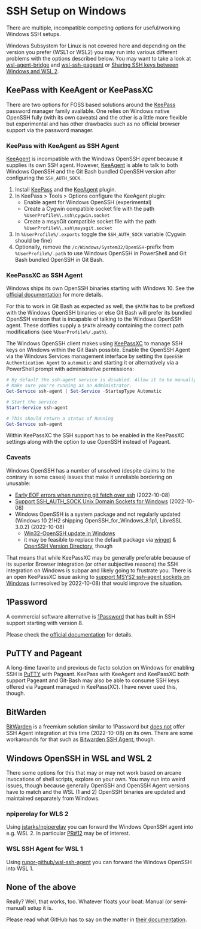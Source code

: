 # SSH Setup on Windows

There are multiple, incompatible competing options for useful/working Windows SSH setups.

Windows Subsystem for Linux is not covered here and depending on the version you prefer (WSL1 or WSL2) you may run into various different problems with the options described below. You may want to take a look at [wsl-agent-bridge](https://github.com/reynoldsbd/wsl-agent-bridge) and [wsl-ssh-pageant](https://github.com/benpye/wsl-ssh-pageant) or [Sharing SSH keys between Windows and WSL 2](https://devblogs.microsoft.com/commandline/sharing-ssh-keys-between-windows-and-wsl-2/).
## KeePass with KeeAgent or KeePassXC

There are two options for FOSS based solutions around the [KeePass](https://keepass.info) password manager family available. One relies on Windows native OpenSSH fully (with its own caveats) and the other is a little more flexible but experimental and has other drawbacks such as no official browser support via the password manager.

### KeePass with KeeAgent as SSH Agent

[KeeAgent](https://github.com/dlech/KeeAgent) is incompatible with the Windows OpenSSH _agent_ because it supplies its own SSH agent. However, [KeeAgent](https://github.com/dlech/KeeAgent) is able to talk to both Windows OpenSSH and the Git Bash bundled OpenSSH version after configuring the `SSH_AUTH_SOCK`.

1. Install [KeePass](https://keepass.info) and the [KeeAgent](https://github.com/dlech/KeeAgent) plugin.
1. In KeePass > Tools > Options configure the KeeAgent plugin:
	- Enable agent for Windows OpenSSH (experimental)
	- Create a Cygwin compatible socket file with the path `%UserProfile%\.ssh\cygwin.socket`
	- Create a msysGit compatible socket file with the path `%UserProfile%\.ssh\msysgit.socket`
1. In `%UserProfile%/.exports` toggle the `SSH_AUTH_SOCK` variable (Cygwin should be fine)
1. Optionally, remove the `/c/Windows/System32/OpenSSH`-prefix from `%UserProfile%/.path` to use Windows OpenSSH in PowerShell and Git Bash bundled OpenSSH in Git Bash.

### KeePassXC as SSH Agent

Windows ships its own OpenSSH binaries starting with Windows 10. See the [official documentation](https://docs.microsoft.com/en-us/windows-server/administration/openssh/openssh_keymanagement#user-key-generation) for more details.

For this to work in Git Bash as expected as well, the `$PATH` has to be prefixed with the Windows OpenSSH binaries or else Git Bash will prefer its bundled OpenSSH version that is incapable of talking to the Windows OpenSSH agent. These dotfiles supply a `$PATH` already containing the correct path modifications (see `%UserProfile%/.path`).

The Windows OpenSSH client makes using [KeePassXC](https://keepassxc.org) to manage SSH keys on Windows within the Git Bash possible.
Enable the OpenSSH Agent via the Windows Services management interface by setting the `OpenSSH Authentication Agent` to `automatic` and starting it or alternatively via a PowerShell prompt with administrative permissions:

```powershell
# By default the ssh-agent service is disabled. Allow it to be manually started for the next step to work.
# Make sure you're running as an Administrator.
Get-Service ssh-agent | Set-Service -StartupType Automatic

# Start the service
Start-Service ssh-agent

# This should return a status of Running
Get-Service ssh-agent
```

Within KeePassXC the SSH support has to be enabled in the KeePassXC settings along with the option to use OpenSSH instead of Pageant.

### Caveats

Windows OpenSSH has a number of unsolved (despite claims to the contrary in some cases) issues that make it unreliable bordering on unusable:

- [Early EOF errors when running git fetch over ssh](https://github.com/PowerShell/Win32-OpenSSH/issues/1322) (2022-10-08)
- [Support SSH_AUTH_SOCK Unix Domain Sockets for Windows](https://github.com/PowerShell/Win32-OpenSSH/issues/1761) (2022-10-08)
- Windows OpenSSH is a system package and not regularly updated (Windows 10 21H2 shipping OpenSSH_for_Windows_8.1p1, LibreSSL 3.0.2) (2022-10-08)
  - [Win32-OpenSSH update in Windows](https://github.com/PowerShell/Win32-OpenSSH/issues/1693)
  - it may be feasible to replace the default package via [winget](https://github.com/PowerShell/Win32-OpenSSH/issues/1896) & [OpenSSH Version Directory](https://github.com/microsoft/winget-pkgs/tree/master/manifests/m/Microsoft/OpenSSH), though

That means that while KeePassXC may be generally preferable because of its superior Browser integration (or other subjective reasons) the SSH integration on Windows is subpar and likely going to frustrate you. There is an open KeePassXC issue asking to [support MSYS2 ssh-agent sockets on Windows](https://github.com/keepassxreboot/keepassxc/issues/4681) (unresolved by 2022-10-08) that would improve the situation.

## 1Password

A commercial software alternative is [1Password](https://1password.com) that has built in SSH support starting with version 8.

Please check the [official documentation](https://developer.1password.com/docs/ssh/agent/) for details.

## PuTTY and Pageant

A long-time favorite and previous de facto solution on Windows for enabling SSH is [PuTTY](https://www.chiark.greenend.org.uk/~sgtatham/putty/) with Pageant. KeePass with KeeAgent and KeePassXC both support Pageant and Git-Bash may also be able to consume SSH keys offered via Pageant managed in KeePass(XC). I have never used this, though.

## BitWarden

[BitWarden](https://bitwarden.com) is a freemium solution similar to 1Password but [does not](https://community.bitwarden.com/t/implement-ssh-agent-protocol/833) offer SSH Agent integration at this time (2022-10-08) on its own. There are some workarounds for that such as [Bitwarden SSH Agent](https://github.com/joaojacome/bitwarden-ssh-agent), though.

## Windows OpenSSH in WSL and WSL 2

There some options for this that may or may not work based on arcane invocations of shell scripts, explore on your own. You may run into weird issues, though because generally OpenSSH and OpenSSH Agent versions have to match and the WSL (1 and 2) OpenSSH binaries are updated and maintained separately from Windows.

### npiperelay for WLS 2

Using [jstarks/npiperelay](https://github.com/jstarks/npiperelay) you can forward the Windows OpenSSH agent into e.g. WSL 2. In particular [PR#12](https://github.com/jstarks/npiperelay/pull/12) may be of interest.

### WSL SSH Agent for WSL 1

Using [rupor-github/wsl-ssh-agent](https://github.com/rupor-github/wsl-ssh-agent) you can forward the Windows OpenSSH into WSL 1.

## None of the above

Really? Well, that works, too. Whatever floats your boat: Manual (or semi-manual) setup it is.

Please read what GitHub has to say on the matter in [their documentation](https://docs.github.com/en/authentication/connecting-to-github-with-ssh/working-with-ssh-key-passphrases#auto-launching-ssh-agent-on-git-for-windows).
